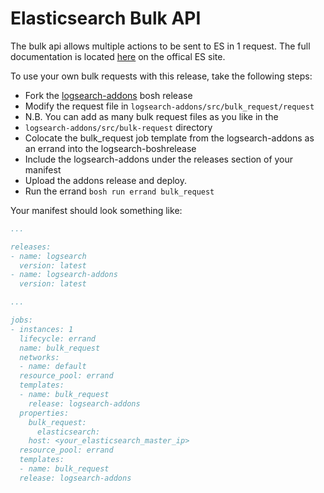 # Elasticsearch Bulk API

The bulk api allows multiple actions to be sent to ES in 1 request. The full documentation is located [here](https://www.elastic.co/guide/en/elasticsearch/reference/current/docs-bulk.html) on the offical ES site.

To use your own bulk requests with this release, take the following steps:

  * Fork the [logsearch-addons](https://github.com/logsearch/example-logsearch-addon-boshrelease) bosh release
  * Modify the request file in `logsearch-addons/src/bulk_request/request`
  * N.B. You can add as many bulk request files as you like in the
  * `logsearch-addons/src/bulk-request` directory
  * Colocate the bulk_request job template from the logsearch-addons as an errand into the logsearch-boshrelease
  * Include the logsearch-addons under the releases section of your manifest
  * Upload the addons release and deploy.
  * Run the errand `bosh run errand bulk_request`

Your manifest should look something like:

```yaml
...

releases:
- name: logsearch
  version: latest
- name: logsearch-addons
  version: latest

...

jobs:
- instances: 1
  lifecycle: errand
  name: bulk_request
  networks:
  - name: default
  resource_pool: errand
  templates:
  - name: bulk_request
    release: logsearch-addons
  properties:
    bulk_request:
      elasticsearch:
	host: <your_elasticsearch_master_ip>
  resource_pool: errand
  templates:
  - name: bulk_request
  release: logsearch-addons
```
